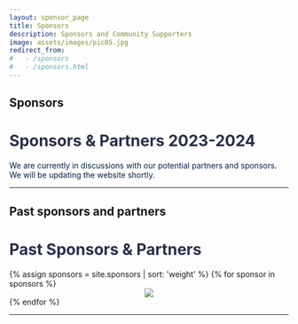 ```yaml
---
layout: sponsor_page
title: Sponsors
description: Sponsors and Community Supporters
image: assets/images/pic05.jpg
redirect_from:
#   - /sponsors
#   - /sponsors.html
---
```


## Sponsors

<!-- <h1 style="color: #2a2f4a !important;">Sponsors</h1>  -->

<h1 style="color: #2a2f4a !important;">Sponsors & Partners 2023-2024</h1>
<div class="row">
<p style="color: #002047" >We are currently in discussions with our potential partners and sponsors. We will be updating the website shortly.</p>
<!-- {% assign sponsors = site.sponsors | sort: 'weight' %}
{% for sponsor in sponsors %}
	{% if sponsor.status == '2018_platinum' %}
		<div class="3u" style="text-align:center;">
			<span class="image fit">
				<img src="{{ sponsor.img | prepend: site.baseurl | prepend: site.url }}" class="img-sponsor">
			</span>
		</div>
	{% endif %}
{% endfor %} -->
</div>

<hr>

## Past sponsors and partners 

<h1 style="color: #2a2f4a !important;">Past Sponsors & Partners</h1>
<div class="row">
{% assign sponsors = site.sponsors | sort: 'weight' %}
{% for sponsor in sponsors %}
		<div class="2u" style="text-align:center;">
			<span class="image fit">
				<img src="{{ sponsor.img | prepend: site.baseurl | prepend: site.url }}" class="img-sponsor">
			</span>
		</div>
{% endfor %}

<hr>
